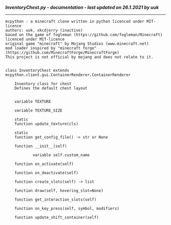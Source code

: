 ***InventoryChest.py - documentation - last updated on 26.1.2021 by uuk***
___

    mcpython - a minecraft clone written in python licenced under MIT-licence
    authors: uuk, xkcdjerry (inactive)
    based on the game of fogleman (https://github.com/fogleman/Minecraft) licenced under MIT-licence
    original game "minecraft" by Mojang Studios (www.minecraft.net)
    mod loader inspired by "minecraft forge" (https://github.com/MinecraftForge/MinecraftForge)
    This project is not official by mojang and does not relate to it.


    class InventoryChest extends mcpython.client.gui.ContainerRenderer.ContainerRenderer
        
        Inventory class for chest
        Defines the default chest layout


        variable TEXTURE

        variable TEXTURE_SIZE

        static
        function update_texture(cls)

        static
        function get_config_file() -> str or None

        function __init__(self)

                variable self.custom_name

        function on_activate(self)

        function on_deactivate(self)

        function create_slots(self) -> list

        function draw(self, hovering_slot=None)

        function get_interaction_slots(self)

        function on_key_press(self, symbol, modifiers)

        function update_shift_container(self)
